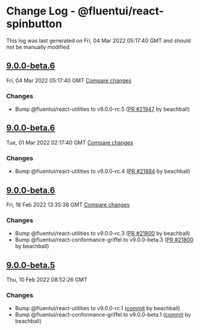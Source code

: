 # Change Log - @fluentui/react-spinbutton

This log was last generated on Fri, 04 Mar 2022 05:17:40 GMT and should not be manually modified.

<!-- Start content -->

## [9.0.0-beta.6](https://github.com/microsoft/fluentui/tree/@fluentui/react-spinbutton_v9.0.0-beta.6)

Fri, 04 Mar 2022 05:17:40 GMT 
[Compare changes](https://github.com/microsoft/fluentui/compare/@fluentui/react-spinbutton_v9.0.0-beta.6..@fluentui/react-spinbutton_v9.0.0-beta.6)

### Changes

- Bump @fluentui/react-utilities to v9.0.0-rc.5 ([PR #21947](https://github.com/microsoft/fluentui/pull/21947) by beachball)

## [9.0.0-beta.6](https://github.com/microsoft/fluentui/tree/@fluentui/react-spinbutton_v9.0.0-beta.6)

Tue, 01 Mar 2022 02:17:40 GMT 
[Compare changes](https://github.com/microsoft/fluentui/compare/@fluentui/react-spinbutton_v9.0.0-beta.6..@fluentui/react-spinbutton_v9.0.0-beta.6)

### Changes

- Bump @fluentui/react-utilities to v9.0.0-rc.4 ([PR #21884](https://github.com/microsoft/fluentui/pull/21884) by beachball)

## [9.0.0-beta.6](https://github.com/microsoft/fluentui/tree/@fluentui/react-spinbutton_v9.0.0-beta.6)

Fri, 18 Feb 2022 13:35:38 GMT 
[Compare changes](https://github.com/microsoft/fluentui/compare/@fluentui/react-spinbutton_v9.0.0-beta.5..@fluentui/react-spinbutton_v9.0.0-beta.6)

### Changes

- Bump @fluentui/react-utilities to v9.0.0-rc.3 ([PR #21800](https://github.com/microsoft/fluentui/pull/21800) by beachball)
- Bump @fluentui/react-conformance-griffel to v9.0.0-beta.3 ([PR #21800](https://github.com/microsoft/fluentui/pull/21800) by beachball)

## [9.0.0-beta.5](https://github.com/microsoft/fluentui/tree/@fluentui/react-spinbutton_v9.0.0-beta.5)

Thu, 10 Feb 2022 08:52:26 GMT

### Changes

- Bump @fluentui/react-utilities to v9.0.0-rc.1 ([commit](https://github.com/microsoft/fluentui/commit/e6c855f6d9019d6c73668d15fc9bc3a13291a6c8) by beachball)
- Bump @fluentui/react-conformance-griffel to v9.0.0-beta.1 ([commit](https://github.com/microsoft/fluentui/commit/e6c855f6d9019d6c73668d15fc9bc3a13291a6c8) by beachball)
